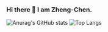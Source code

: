 ### Hi there 👋 I am Zheng-Chen.
![Anurag's GitHub stats](https://github-readme-stats.vercel.app/api?username=YZCUS&theme=vue-dark)
![Top Langs](https://github-readme-stats.vercel.app/api/top-langs/?username=YZCUS&theme=vue-dark&layout=compact)




<!--
**YZCUS/YZCUS** is a ✨ _special_ ✨ repository because its `README.md` (this file) appears on your GitHub profile.

Here are some ideas to get you started:

- 🔭 I’m currently working on ...
- 🌱 I’m currently learning ...
- 👯 I’m looking to collaborate on ...
- 🤔 I’m looking for help with ...
- 💬 Ask me about ...
- 📫 How to reach me: ...
- 😄 Pronouns: ...
- ⚡ Fun fact: ...
-->
